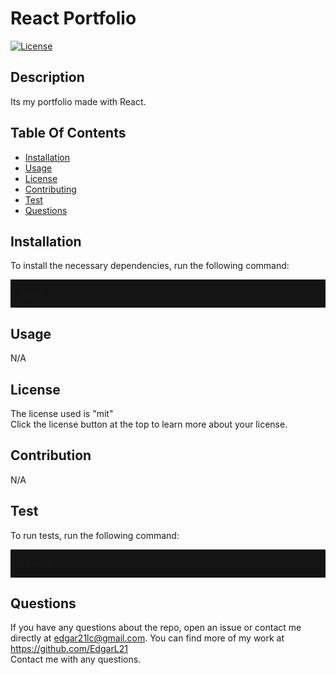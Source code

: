   <h1>React Portfolio</h1>

[![License](https://img.shields.io/badge/License-MIT-yellow.svg)](https://opensource.org/licenses/mit)

## Description

Its my portfolio made with React.

## Table Of Contents

- [Installation](#installation)
- [Usage](#usage)
- [License](#license)
- [Contributing](#contribution)
- [Test](#test)
- [Questions](#questions)

## Installation

To install the necessary dependencies, run the following command:

  <p style="background-color:rgb(20, 20, 20); padding:1em">
  npm i
  </p>

## Usage

N/A

## License

The license used is "mit"<br>
Click the license button at the top to learn more about your license.
<br>

## Contribution

N/A

## Test

To run tests, run the following command:

  <p style="background-color:rgb(20, 20, 20); padding:1em">
  no tests
  </p>

## Questions

If you have any questions about the repo, open an issue or contact me directly at edgar21lc@gmail.com. You can find more of my work at https://github.com/EdgarL21
<br>
Contact me with any questions.
